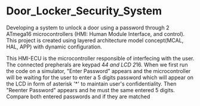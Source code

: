 # Door_Locker_Security_System

Developing a system to unlock a door using a password through 2 ATmega16 microcontrollers (HMI: Human Module Interface, and control). 
This project is created using layered architecture model concept(MCAL, HAL, APP) with dynamic configuration.

This HMI-ECU is the microcontroller responsible of interfecing with the user. The connected prepherals are keypad 4*4 and LCD 2*16.
When we first run the code on a simulator, "Enter Password" appears and the microcontroller will be waiting for the user to enter a 5 digits password which will appear 
on the LCD in form of asterisk '*' to maintain user's confidentiality. 
Then "Reenter Password" appears and he must the same entered 5 digits.
Compare both entered passwords and if they are matched 



